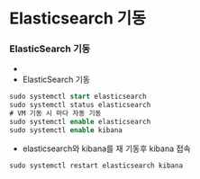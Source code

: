 # Elasticsearch 기동

### ElasticSearch 기동
- 
- ElasticSearch 기동

```sql
sudo systemctl start elasticsearch
sudo systemctl status elasticsearch
# VM 기동 시 마다 자동 기동
sudo systemctl enable elasticsearch
sudo systemctl enable kibana
```



- elasticsearch와 kibana를 재 기동후 kibana 접속

```sql
sudo systemctl restart elasticsearch kibana
```
